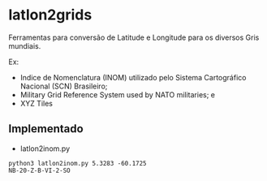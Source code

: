 # latlon2grids
Ferramentas para conversão de Latitude e Longitude para os diversos Gris mundiais. 

Ex: 
* Indice de Nomenclatura (INOM) utilizado pelo Sistema Cartográfico Nacional (SCN) Brasileiro;
* Military Grid Reference System used by NATO militaries; e 
* XYZ Tiles

## Implementado
* latlon2inom.py
```
python3 latlon2inom.py 5.3283 -60.1725
NB-20-Z-B-VI-2-SO
```

